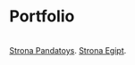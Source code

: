 # Portfolio

</br>
<a href = "https://readymag.com/pandaventure/4499794/" target = "_blank">Strona Pandatoys</a>.
<a href = "https://drive.google.com/file/d/1AfhVmrT9QEdLUb07lHAYDJfy-_B-1CO9/view?usp=sharing" target = "_blank">Strona Egipt</a>.
</br>
